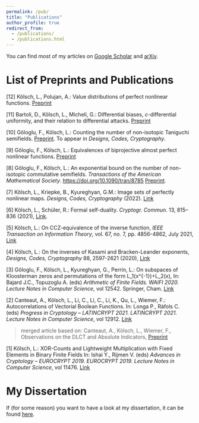 ```yaml
---
permalink: /pub/
title: "Publications"
author_profile: true
redirect_from: 
  - /publications/
  - /publications.html
---
```


You can find most of my articles on [Google Scholar](https://scholar.google.com/citations?user=yJu5R8kAAAAJ&hl=en&oi=ao) and [arXiv](https://arxiv.org/search/?query=lukas+k%C3%B6lsch&searchtype=all). 

List of Preprints and Publications
=====
\[12\] Kölsch, L., Polujan, A.: Value distributions of perfect nonlinear functions. [Preprint](https://arxiv.org/abs/2302.03121)

\[11\] Bartoli, D., Kölsch, L., Micheli, G.: Differential biases, $c$-differential uniformity, and their relation to differential attacks. [Preprint](https://arxiv.org/abs/2208.03884)

\[10\] Göloglu, F., Kölsch, L.: Counting the number of non-isotopic Taniguchi semifields. [Preprint](https://arxiv.org/abs/2207.13497). To appear in *Designs, Codes, Cryptography*.

\[9\] Göloglu, F., Kölsch, L.: Equivalences of biprojective almost perfect nonlinear functions. [Preprint](https://arxiv.org/abs/2111.04197)

\[8\] Göloglu, F., Kölsch, L.: An exponential bound on the number of non-isotopic commutative semifields. *Transactions of the American Mathematical Society*. https://doi.org/10.1090/tran/8785 [Preprint](https://arxiv.org/abs/2109.04923).

\[7\] Kölsch, L., Kriepke, B., Kyureghyan, G.M.: Image sets of perfectly nonlinear maps. *Designs, Codes, Cryptography* (2022). [Link](https://doi.org/10.1007/s10623-022-01094-4)


\[6\] Kölsch, L., Schüler, R.: Formal self-duality.  *Cryptogr. Commun.* 13, 815–836 (2021), [Link](https://doi.org/10.1007/s12095-021-00508-9).

\[5\] Kölsch, L.: On CCZ-equivalence of the inverse function,  *IEEE Transaction on Information Theory*, vol. 67, no. 7, pp. 4856-4862, July 2021, [Link](https://doi.org/10.1109/TIT.2021.3065068)

\[4\] Kölsch, L.: On the inverses of Kasami and Bracken-Leander exponents, *Designs, Codes, Cryptography* 88, 2597-2621 (2020), [Link](https://doi.org/10.1007/s10623-020-00804-0)

\[3\] Göloglu, F., Kölsch, L., Kyureghyan, G., Perrin, L.: On subspaces of Kloosterman zeros and permutations of the form L_1(x^{-1})+L_2(x), In: Bajard J.C., Topuzoglu A. (eds) *Arithmetic of Finite Fields. WAIFI 2020. Lecture Notes in Computer Science*, vol 12542. Springer, Cham. [Link](https://doi.org/10.1007/978-3-030-68869-1\_12)

\[2\] Canteaut, A., Kölsch, L., Li, C., Li, C., Li, K., Qu, L., Wiemer, F.: Autocorrelations of Vectorial Boolean Functions. In: Longa P., Ràfols C. (eds) *Progress in Cryptology – LATINCRYPT 2021. LATINCRYPT 2021. Lecture Notes in Computer Science*, vol 12912. [Link](https://doi.org/10.1007/978-3-030-88238-9\_12)
> merged article based on: Canteaut, A., Kölsch, L., Wiemer, F., Observations on the DLCT and Absolute Indicators, [Preprint](https://eprint.iacr.org/2019/848)


\[1\] Kölsch, L.: XOR-Counts and Lightweight Multiplication with Fixed Elements in Binary Finite Fields In: Ishai Y., Rijmen V. (eds) *Advances in Cryptology – EUROCRYPT 2019. EUROCRYPT 2019. Lecture Notes in Computer Science*, vol 11476. [Link](https://doi.org/10.1007/978-3-030-17653-2\_10)

My Dissertation
====
If (for some reason) you want to have a look at my dissertation, it can be found [here](http://lkoelsch.github.io/files/main.pdf). 
